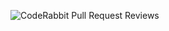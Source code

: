 ![CodeRabbit Pull Request Reviews](https://img.shields.io/coderabbit/prs/github/xenofon23/-health-institute-app?utm_source=oss&utm_medium=github&utm_campaign=xenofon23%2F-health-institute-app&labelColor=171717&color=FF570A&link=https%3A%2F%2Fcoderabbit.ai&label=CodeRabbit+Reviews)
